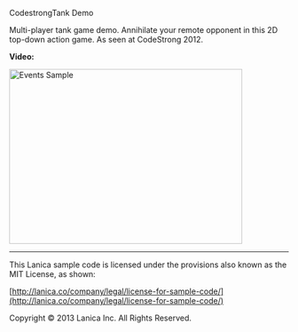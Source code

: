 CodestrongTank Demo

Multi-player tank game demo. Annihilate your remote opponent in this 2D top-down action game. As seen at CodeStrong 2012.

**Video:**

<a href="http://www.youtube.com/watch?feature=player_embedded&v=eoBOggZB8AM" target="_blank"><img src="http://img.youtube.com/vi/eoBOggZB8AM/0.jpg" alt="Events Sample" width="420" height="315" border="0" /></a>

----------------------------------
This Lanica sample code is licensed under the provisions also known as the MIT License, as shown:

[http://lanica.co/company/legal/license-for-sample-code/](http://lanica.co/company/legal/license-for-sample-code/)

Copyright © 2013 Lanica Inc. All Rights Reserved.

